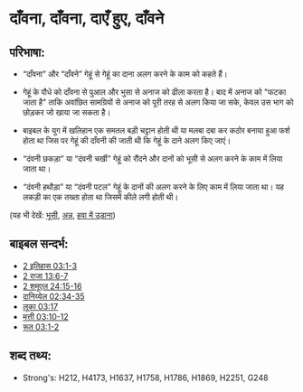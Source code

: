 # दाँवना, दाँवना, दाएँ हुए, दाँवने #

## परिभाषा: ##

* “दाँवना” और “दाँवने” गेहूं से गेहूं का दाना अलग करने के काम को कहते हैं। 

* गेहूं के पौधे को दाँवना से पुआल और भुसा से अनाज को ढीला करता है। बाद में अनाज को "फटका जाता है" ताकि अवांछित सामग्रियों से अनाज को पूरी तरह से अलग किया जा सके, केवल उस भाग को छोड़कर जो खाया जा सकता है।
* बाइबल के युग में खलिहान एक समतल बड़ी चट्टान होती थी या मलबा दबा कर कठोर बनाया हुआ फर्श होता था जिस पर गेहूं की दाँवनी की जाती थी कि गेहूं के दाने अलग किए जाएं।
* “दंवनी छकड़ा” या “दंवनी चर्खी” गेहूं को रौंदने और दानों को भूसी से अलग करने के काम में लिया जाता था।
* “दंवनी हथौड़ा” या “दंवनी पटल” गेहूं के दानों की अलग करने के लिए काम में लिया जाता था। यह लकड़ी का एक तख्ता होता था जिसमें कीले लगी होती थी।

(यह भी देखें: [भूसी](../other/chaff.md), [अन्न](../other/grain.md), [हवा में उड़ाना](../other/winnow.md))

## बाइबल सन्दर्भ: ##

* [2 इतिहास 03:1-3](rc://hi/tn/help/2ch/03/01)
* [2 राजा 13:6-7](rc://hi/tn/help/2ki/13/06)
* [2 शमूएल 24:15-16](rc://hi/tn/help/2sa/24/15)
* [दानिय्येल 02:34-35](rc://hi/tn/help/dan/02/34)
* [लूका 03:17](rc://hi/tn/help/luk/03/17)
* [मत्ती 03:10-12](rc://hi/tn/help/mat/03/10)
* [रूत 03:1-2](rc://hi/tn/help/rut/03/01)

## शब्द तथ्य: ##

* Strong's: H212, H4173, H1637, H1758, H1786, H1869, H2251, G248
